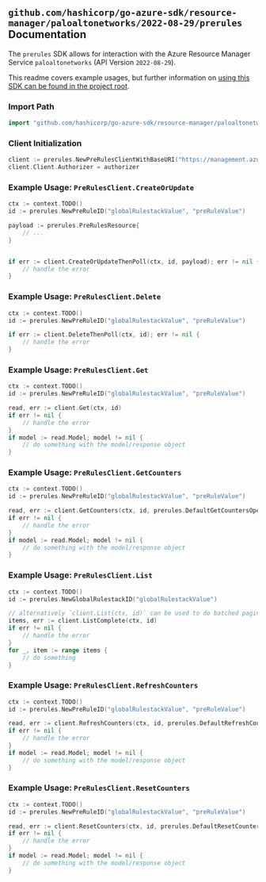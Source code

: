 
## `github.com/hashicorp/go-azure-sdk/resource-manager/paloaltonetworks/2022-08-29/prerules` Documentation

The `prerules` SDK allows for interaction with the Azure Resource Manager Service `paloaltonetworks` (API Version `2022-08-29`).

This readme covers example usages, but further information on [using this SDK can be found in the project root](https://github.com/hashicorp/go-azure-sdk/tree/main/docs).

### Import Path

```go
import "github.com/hashicorp/go-azure-sdk/resource-manager/paloaltonetworks/2022-08-29/prerules"
```


### Client Initialization

```go
client := prerules.NewPreRulesClientWithBaseURI("https://management.azure.com")
client.Client.Authorizer = authorizer
```


### Example Usage: `PreRulesClient.CreateOrUpdate`

```go
ctx := context.TODO()
id := prerules.NewPreRuleID("globalRulestackValue", "preRuleValue")

payload := prerules.PreRulesResource{
	// ...
}


if err := client.CreateOrUpdateThenPoll(ctx, id, payload); err != nil {
	// handle the error
}
```


### Example Usage: `PreRulesClient.Delete`

```go
ctx := context.TODO()
id := prerules.NewPreRuleID("globalRulestackValue", "preRuleValue")

if err := client.DeleteThenPoll(ctx, id); err != nil {
	// handle the error
}
```


### Example Usage: `PreRulesClient.Get`

```go
ctx := context.TODO()
id := prerules.NewPreRuleID("globalRulestackValue", "preRuleValue")

read, err := client.Get(ctx, id)
if err != nil {
	// handle the error
}
if model := read.Model; model != nil {
	// do something with the model/response object
}
```


### Example Usage: `PreRulesClient.GetCounters`

```go
ctx := context.TODO()
id := prerules.NewPreRuleID("globalRulestackValue", "preRuleValue")

read, err := client.GetCounters(ctx, id, prerules.DefaultGetCountersOperationOptions())
if err != nil {
	// handle the error
}
if model := read.Model; model != nil {
	// do something with the model/response object
}
```


### Example Usage: `PreRulesClient.List`

```go
ctx := context.TODO()
id := prerules.NewGlobalRulestackID("globalRulestackValue")

// alternatively `client.List(ctx, id)` can be used to do batched pagination
items, err := client.ListComplete(ctx, id)
if err != nil {
	// handle the error
}
for _, item := range items {
	// do something
}
```


### Example Usage: `PreRulesClient.RefreshCounters`

```go
ctx := context.TODO()
id := prerules.NewPreRuleID("globalRulestackValue", "preRuleValue")

read, err := client.RefreshCounters(ctx, id, prerules.DefaultRefreshCountersOperationOptions())
if err != nil {
	// handle the error
}
if model := read.Model; model != nil {
	// do something with the model/response object
}
```


### Example Usage: `PreRulesClient.ResetCounters`

```go
ctx := context.TODO()
id := prerules.NewPreRuleID("globalRulestackValue", "preRuleValue")

read, err := client.ResetCounters(ctx, id, prerules.DefaultResetCountersOperationOptions())
if err != nil {
	// handle the error
}
if model := read.Model; model != nil {
	// do something with the model/response object
}
```
